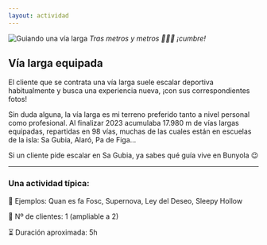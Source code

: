 ```yaml
---
layout: actividad
---
```


![Guiando una vía larga](./../assets/img/vía-larga-equipada.jpg)
*Tras metros y metros 🧗🏻‍♀️ ¡cumbre!*

## Vía larga equipada

El cliente que se contrata una vía larga suele escalar deportiva habitualmente y busca una experiencia nueva, ¡con sus correspondientes fotos!

Sin duda alguna, la vía larga es mi terreno preferido tanto a nivel personal como profesional. Al finalizar 2023 acumulaba 17.980 m de vías largas equipadas, repartidas en 98 vías, muchas de las cuales están en escuelas de la isla: Sa Gubia, Alaró, Pa de Figa...

Si un cliente pide escalar en Sa Gubia, ya sabes qué guía vive en Bunyola 😉

* * *

### Una actividad típica:<br>
📍 Ejemplos: Quan es fa Fosc, Supernova, Ley del Deseo, Sleepy Hollow

👥 Nº de clientes: 1 (ampliable a 2)

⏳ Duración aproximada: 5h
